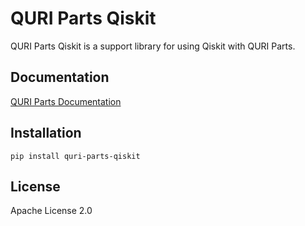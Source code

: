 # QURI Parts Qiskit

QURI Parts Qiskit is a support library for using Qiskit with QURI Parts.

## Documentation

[QURI Parts Documentation](https://quri-parts.qunasys.com)

## Installation

```
pip install quri-parts-qiskit
```

## License

Apache License 2.0
